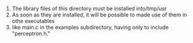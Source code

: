 1. The library files of this directory must be installed into/tmp/usr 
2. As soon as they are installed, it will be possible to made use of them in othe executables
3. 	like main.c in the examples subdirectory, having only to include "perceptron.h."
